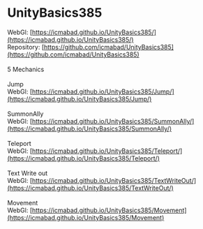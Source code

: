 # UnityBasics385

WebGl: [https://icmabad.github.io/UnityBasics385/](https://icmabad.github.io/UnityBasics385/)<br />
Repository: [https://github.com/icmabad/UnityBasics385](https://github.com/icmabad/UnityBasics385)<br />
<br />
5 Mechanics<br />
<br />
Jump<br />
WebGl: [https://icmabad.github.io/UnityBasics385/Jump/](https://icmabad.github.io/UnityBasics385/Jump/)<br />
<br />
SummonAlly<br />
WebGl: [https://icmabad.github.io/UnityBasics385/SummonAlly/](https://icmabad.github.io/UnityBasics385/SummonAlly/)<br />
<br />
Teleport<br />
WebGl: [https://icmabad.github.io/UnityBasics385/Teleport/](https://icmabad.github.io/UnityBasics385/Teleport/)<br />
<br />
Text Write out<br />
WebGl: [https://icmabad.github.io/UnityBasics385/TextWriteOut/](https://icmabad.github.io/UnityBasics385/TextWriteOut/)<br />
<br />
Movement<br />
WebGl: [https://icmabad.github.io/UnityBasics385/Movement](https://icmabad.github.io/UnityBasics385/Movement)